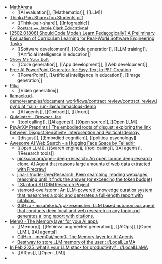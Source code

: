 - [MathArena](https://matharena.ai/)
	- [[AI evaluation]], [[Mathematics]], [[LLM]]
- [Think+Pair+Share+for+Students.pdf](https://static1.squarespace.com/static/5c47c0b3e17ba324ad0c9d7f/t/663db51afb924562d858dc2c/1715320091259/Think+Pair+Share+for+Students.pdf)
	- [[Think-pair-share]], [[Infographic]]
	- [Posters — Jamie Clark Educational](https://www.jamieleeclark.com/graphics)
- [[2502.03806] Should Code Models Learn Pedagogically? A Preliminary Evaluation of Curriculum Learning for Real-World Software Engineering Tasks](https://arxiv.org/abs/2502.03806)
	- [[Software development]], [[Code generation]], [[LLM training]], [[Artificial intelligence in education]]
- [Show Me Your Bolt](https://showmeyourbolt.io/)
	- [[Code generation]], [[App development]], [[Web development]]
- [Free AI PowerPoint Generator for Easy Text to PPT Creation](https://www.vidwud.com/)
	- [[PowerPoint]], [[Artificial intelligence in education]], [[Image generation]]
- [Pika](https://pika.art/login)
	- [[Video generation]]
- [llamacloud-demo/examples/document_workflows/contract_review/contract_review.ipynb at main · run-llama/llamacloud-demo](https://github.com/run-llama/llamacloud-demo/blob/main/examples/document_workflows/contract_review/contract_review.ipynb)
	- [[AI agents]], [[Contract]], [[Union]]
- [Quickstart - Browser Use](https://docs.browser-use.com/cloud/quickstart)
	- [[tool calling]], [[AI agents]], [[Open source]], [[Open LLM]]
- [PsyArXiv Preprints | The embodied roots of disgust: exploring the link between Disgust Sensitivity, Interoception and Political Ideology](https://osf.io/preprints/psyarxiv/dwqs6_v1)
	- [[disgust]], [[Embodied cognition]], [[political psychology]]
- [Awesome AI Web Search - a Hugging Face Space by Felladrin](https://huggingface.co/spaces/Felladrin/awesome-ai-web-search)
	- [[Open LLM]], [[Search engine]], [[tool calling]], [[AI agents]], [[Research tools]]
	- [nickscamara/open-deep-research: An open source deep research clone. AI Agent that reasons large amounts of web data extracted with Firecrawl](https://github.com/nickscamara/open-deep-research)
	- [jina-ai/node-DeepResearch: Keep searching, reading webpages, reasoning until it finds the answer (or exceeding the token budget)](https://github.com/jina-ai/node-DeepResearch)
	- [| Stanford STORM Research Project](https://storm-project.stanford.edu/research/storm/)
	- [stanford-oval/storm: An LLM-powered knowledge curation system that researches a topic and generates a full-length report with citations.](https://github.com/stanford-oval/storm?tab=readme-ov-file)
	- [GitHub - assafelovic/gpt-researcher: LLM based autonomous agent that conducts deep local and web research on any topic and generates a long report with citations.](https://github.com/assafelovic/gpt-researcher)
- [Mem0 - The Memory layer for your AI apps](https://mem0.ai/)
	- [[Memory]], [[Retrieval augmented generation]], [[AIOps]], [[Open LLM]], [[AI agents]]
	- [GitHub - mem0ai/mem0: The Memory layer for AI Agents](https://github.com/mem0ai/mem0?tab=readme-ov-file)
	- [Best way to store LLM memory of the user : r/LocalLLaMA](https://www.reddit.com/r/LocalLLaMA/comments/1ihdad2/best_way_to_store_llm_memory_of_the_user/)
- [In Feb 2025, what’s your LLM stack for productivity? : r/LocalLLaMA](https://www.reddit.com/r/LocalLLaMA/comments/1ik6fy3/in_feb_2025_whats_your_llm_stack_for_productivity/)
	- [[AIOps]], [[Open LLM]]
-